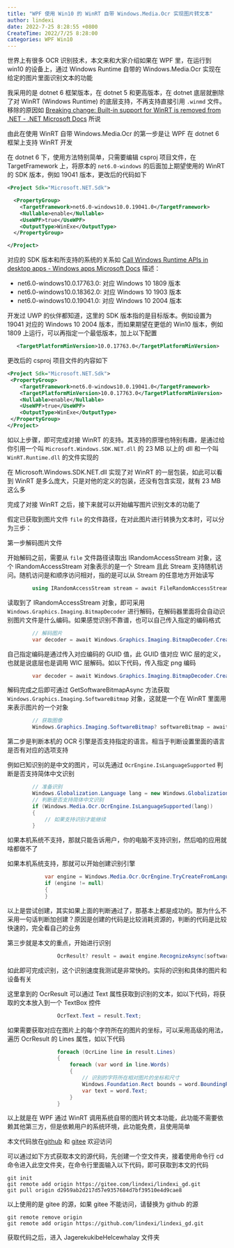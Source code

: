 ```yaml
---
title: "WPF 使用 Win10 的 WinRT 自带 Windows.Media.Ocr 实现图片转文本"
author: lindexi
date: 2022-7-25 8:28:55 +0800
CreateTime: 2022/7/25 8:28:00
categories: WPF Win10
---
```


世界上有很多 OCR 识别技术，本文来和大家介绍如果在 WPF 里，在运行到 win10 的设备上，通过 Windows Runtime 自带的 Windows.Media.Ocr 实现在给定的图片里面识别文本的功能

<!--more-->


<!-- CreateTime:2022/7/25 8:28:00 -->

<!-- 发布 -->
<!-- 博客 -->

我采用的是 dotnet 6 框架版本，在 dotnet 5 和更高版本，在 dotnet 底层就删除了对 WinRT (Windows Runtime) 的底层支持，不再支持直接引用 `.winmd` 文件。移除的原因如 [Breaking change: Built-in support for WinRT is removed from .NET - .NET Microsoft Docs](https://docs.microsoft.com/en-us/dotnet/core/compatibility/interop/5.0/built-in-support-for-winrt-removed) 所说

由此在使用 WinRT 自带 Windows.Media.Ocr 的第一步是让 WPF 在 dotnet 6 框架上支持 WinRT 开发

在 dotnet 6 下，使用方法特别简单，只需要编辑 csproj 项目文件，在 TargetFramework 上，将原本的 `net6.0-windows` 的后面加上期望使用的 WinRT 的 SDK 版本，例如 19041 版本，更改后的代码如下

```xml
<Project Sdk="Microsoft.NET.Sdk">

  <PropertyGroup>
    <TargetFramework>net6.0-windows10.0.19041.0</TargetFramework>
    <Nullable>enable</Nullable>
    <UseWPF>true</UseWPF>
    <OutputType>WinExe</OutputType>
  </PropertyGroup>

</Project>
```

对应的 SDK 版本和所支持的系统的关系如 [Call Windows Runtime APIs in desktop apps - Windows apps Microsoft Docs](https://docs.microsoft.com/en-us/windows/apps/desktop/modernize/desktop-to-uwp-enhance) 描述：

- net6.0-windows10.0.17763.0: 对应 Windows 10 1809 版本
- net6.0-windows10.0.18362.0: 对应 Windows 10 1903 版本
- net6.0-windows10.0.19041.0: 对应 Windows 10 2004 版本

开发过 UWP 的伙伴都知道，这里的 SDK 版本指的是目标版本。例如设置为 19041 对应的 Windows 10 2004 版本，而如果期望在更低的 Win10 版本，例如 1809 上运行，可以再指定一个最低版本，加上以下配置

```xml
   <TargetPlatformMinVersion>10.0.17763.0</TargetPlatformMinVersion>
```

更改后的 csproj 项目文件的内容如下

```xml
<Project Sdk="Microsoft.NET.Sdk">
 <PropertyGroup>
    <TargetFramework>net6.0-windows10.0.19041.0</TargetFramework>
    <TargetPlatformMinVersion>10.0.17763.0</TargetPlatformMinVersion>
    <Nullable>enable</Nullable>
    <UseWPF>true</UseWPF>
    <OutputType>WinExe</OutputType>
 </PropertyGroup>
</Project>
```

如以上步骤，即可完成对接 WinRT 的支持。其支持的原理也特别有趣，是通过给你引用一个叫 `Microsoft.Windows.SDK.NET.dll` 的 23 MB 以上的 dll 和一个叫 `WinRT.Runtime.dll` 的文件实现的

在 Microsoft.Windows.SDK.NET.dll 实现了对 WinRT 的一层包装，如此可以看到 WinRT 是多么庞大，只是对他的定义的包装，还没有包含实现，就有 23 MB 这么多

完成了对接 WinRT 之后，接下来就可以开始编写图片识别文本的功能了

假定已获取到图片文件 `file` 的文件路径，在对此图片进行转换为文本时，可以分为三步：

第一步解码图片文件

开始解码之前，需要从 `file` 文件路径读取出 IRandomAccessStream 对象，这个 IRandomAccessStream 对象表示的是一个 Stream 且此 Stream 支持随机访问。随机访问是和顺序访问相对，指的是可以从 Stream 的任意地方开始读写

```csharp
        using IRandomAccessStream stream = await FileRandomAccessStream.OpenAsync(file, Windows.Storage.FileAccessMode.Read);
```

读取到了 IRandomAccessStream 对象，即可采用 `Windows.Graphics.Imaging.BitmapDecoder` 进行解码，在解码器里面将会自动识别图片文件是什么编码。如果感觉识别不靠谱，也可以自己传入指定的编码格式

```csharp
        // 解码图片
        var decoder = await Windows.Graphics.Imaging.BitmapDecoder.CreateAsync(stream);
```

自己指定编码是通过传入对应编码的 GUID 值，此 GUID 值对应 WIC 层的定义，也就是说底层也是调用 WIC 层解码。如以下代码，传入指定 png 编码

```csharp
        var decoder = await Windows.Graphics.Imaging.BitmapDecoder.CreateAsync(Windows.Graphics.Imaging.BitmapDecoder.PngDecoderId, stream);
```

解码完成之后即可通过 GetSoftwareBitmapAsync 方法获取 `Windows.Graphics.Imaging.SoftwareBitmap` 对象，这就是一个在 WinRT 里面用来表示图片的一个对象

```csharp
        // 获取图像
        Windows.Graphics.Imaging.SoftwareBitmap? softwareBitmap = await decoder.GetSoftwareBitmapAsync();
```

第二步是判断本机的 OCR 引擎是否支持指定的语言。相当于判断设置里面的语言是否有对应的选项支持

例如已知识别的是中文的图片，可以先通过 `OcrEngine.IsLanguageSupported` 判断是否支持简体中文识别

```csharp
        // 准备识别
        Windows.Globalization.Language lang = new Windows.Globalization.Language("zh-CN");
        // 判断是否支持简体中文识别
        if (Windows.Media.Ocr.OcrEngine.IsLanguageSupported(lang))
        {
            // 如果支持识别才能继续
        }
```

如果本机系统不支持，那就只能告诉用户，你的电脑不支持识别，然后咱的应用就啥都做不了

如果本机系统支持，那就可以开始创建识别引擎

```csharp
            var engine = Windows.Media.Ocr.OcrEngine.TryCreateFromLanguage(lang);
            if (engine != null)
            {
            }
```

以上是尝试创建，其实如果上面的判断通过了，那基本上都是成功的。那为什么不采用一句话判断加创建？原因是创建的代码是比较消耗资源的，判断的代码是比较快速的，完全看自己的业务

第三步就是本文的重点，开始进行识别

```csharp
                OcrResult? result = await engine.RecognizeAsync(softwareBitmap);
```

如此即可完成识别，这个识别速度我测试是非常快的。实际的识别和具体的图片和设备有关

这里拿到的 OcrResult 可以通过 Text 属性获取到识别的文本，如以下代码，将获取的文本放入到一个 TextBox 控件

```csharp
                OcrText.Text = result.Text;
```

如果需要获取对应在图片上的每个字符所在的图片的坐标，可以采用高级的用法，遍历 OcrResult 的 Lines 属性，如以下代码

```csharp
                foreach (OcrLine line in result.Lines)
                {
                    foreach (var word in line.Words)
                    {
                        // 识别的字符所在相对图片的坐标和尺寸
                        Windows.Foundation.Rect bounds = word.BoundingRect;
                        var text = word.Text;
                    }
                }
```

以上就是在 WPF 通过 WinRT 调用系统自带的图片转文本功能，此功能不需要依赖其他第三方，但是依赖用户的系统环境，此功能免费，且使用简单

本文代码放在[github](https://github.com/lindexi/lindexi_gd/tree/d2959ab2d217d57e9357684d7bf39510e4d9cae8/JagerekukibeHelcewhalay) 和 [gitee](https://gitee.com/lindexi/lindexi_gd/tree/d2959ab2d217d57e9357684d7bf39510e4d9cae8/JagerekukibeHelcewhalay) 欢迎访问

可以通过如下方式获取本文的源代码，先创建一个空文件夹，接着使用命令行 cd 命令进入此空文件夹，在命令行里面输入以下代码，即可获取到本文的代码

```
git init
git remote add origin https://gitee.com/lindexi/lindexi_gd.git
git pull origin d2959ab2d217d57e9357684d7bf39510e4d9cae8
```

以上使用的是 gitee 的源，如果 gitee 不能访问，请替换为 github 的源

```
git remote remove origin
git remote add origin https://github.com/lindexi/lindexi_gd.git
```

获取代码之后，进入 JagerekukibeHelcewhalay 文件夹



